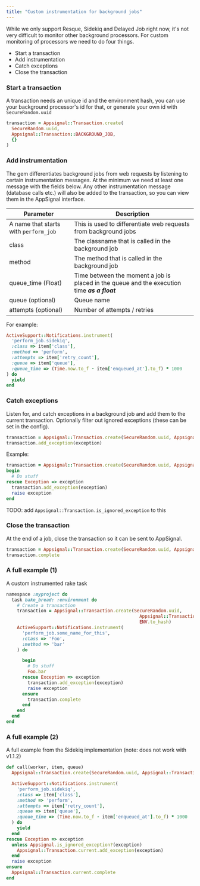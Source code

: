 ```yaml
---
title: "Custom instrumentation for background jobs"
---
```


While we only support Resque, Sidekiq and Delayed Job right now, it's not very difficult to monitor other background processors. For custom monitoring of processors we need to do four things.

* Start a transaction
* Add instrumentation
* Catch exceptions
* Close the transaction

### Start a transaction

A transaction needs an unique id and the environment hash, you can use your background processor's id for that, or generate your own id with `SecureRandom.uuid`

``` ruby
transaction = Appsignal::Transaction.create(
  SecureRandom.uuid,
  Appsignal::Transaction::BACKGROUND_JOB,
  {}
)
```

### Add instrumentation

The gem differentiates background jobs from web requests by listening to certain instrumentation messages. At the minimum we need at least one message with the fields below. Any other instrumentation message (database calls etc.) will also be added to the transaction, so you can view them in the AppSignal interface.

| Parameter | Description|
| ------ | ------ |
| A name that starts with `perform_job` | This is used to differentiate web requests from background jobs |
| class | The classname that is called in the background job |
| method | The method that is called in the background job |
| queue_time (Float) | Time between the moment a job is placed in the queue and the execution time ***as a float*** |
| queue (optional) | Queue name |
| attempts (optional) | Number of attempts / retries |

For example:

``` ruby
ActiveSupport::Notifications.instrument(
  'perform_job.sidekiq',
  :class => item['class'],
  :method => 'perform',
  :attempts => item['retry_count'],
  :queue => item['queue'],
  :queue_time => (Time.now.to_f - item['enqueued_at'].to_f) * 1000
) do
  yield
end

```

### Catch exceptions

Listen for, and catch exceptions in a background job and add them to the current transaction.
Optionally filter out ignored exceptions (these can be set in the config).

```ruby
transaction = Appsignal::Transaction.create(SecureRandom.uuid, Appsignal::Transaction::BACKGROUND_JOB,{})
transaction.add_exception(exception)
```

Example:

``` ruby
transaction = Appsignal::Transaction.create(SecureRandom.uuid, Appsignal::Transaction::BACKGROUND_JOB,{})
begin
  # Do stuff
rescue Exception => exception
  transaction.add_exception(exception)
  raise exception
end
```

TODO: add `Appsignal::Transaction.is_ignored_exception` to this

### Close the transaction

At the end of a job, close the transaction so it can be sent to AppSignal.

``` ruby
transaction = Appsignal::Transaction.create(SecureRandom.uuid, Appsignal::Transaction::BACKGROUND_JOB,{})
transaction.complete
```


### A full example (1)
A custom instrumented rake task

```ruby
namespace :myproject do
  task bake_bread: :environment do
    # Create a transaction
    transaction = Appsignal::Transaction.create(SecureRandom.uuid,
                                                  Appsignal::Transaction::BACKGROUND_JOB,
                                                  ENV.to_hash)
    ActiveSupport::Notifications.instrument(
      'perform_job.some_name_for_this',
      :class => 'Foo',
      :method => 'bar'
    ) do

      begin
        # Do stuff
        Foo.bar
      rescue Exception => exception
        transaction.add_exception(exception)
        raise exception
      ensure
        transaction.complete
      end
    end
  end
end
```



### A full example (2)
A full example from the Sidekiq implementation (note: does not work with v1.1.2)

``` ruby
def call(worker, item, queue)
  Appsignal::Transaction.create(SecureRandom.uuid, Appsignal::Transaction::BACKGROUND_JOB, ENV.to_hash)

  ActiveSupport::Notifications.instrument(
    'perform_job.sidekiq',
    :class => item['class'],
    :method => 'perform',
    :attempts => item['retry_count'],
    :queue => item['queue'],
    :queue_time => (Time.now.to_f - item['enqueued_at'].to_f) * 1000
  ) do
    yield
  end
rescue Exception => exception
  unless Appsignal.is_ignored_exception?(exception)
    Appsignal::Transaction.current.add_exception(exception)
  end
  raise exception
ensure
  Appsignal::Transaction.current.complete
end
```
